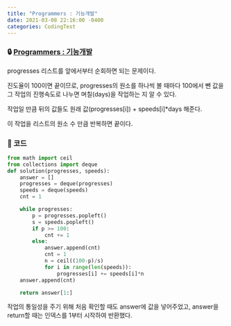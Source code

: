 ```yaml
---
title: "Programmers : 기능개발"
date: 2021-03-08 22:16:00 -0400
categories: CodingTest
---
```


### 🔒 [Programmers : 기능개발](https://programmers.co.kr/learn/courses/30/lessons/42586)


progresses 리스트를 앞에서부터 순회하면 되는 문제이다.

진도율이 100이면 끝이므로, progresses의 원소를 하나씩 볼 때마다 100에서 뺀 값을 그 작업의 진행속도로 나누면 며칠(days)을 작업하는 지 알 수 있다.

작업일 만큼 뒤의 값들도 원래 값(progresses[i]) + speeds[i]*days 해준다.

이 작업을 리스트의 원소 수 만큼 반복하면 끝이다.



### 🔑 코드

```python
from math import ceil
from collections import deque
def solution(progresses, speeds):
    answer = []
    progresses = deque(progresses)
    speeds = deque(speeds)
    cnt = 1

    while progresses:
        p = progresses.popleft()
        s = speeds.popleft()
        if p >= 100:
            cnt += 1
        else:
            answer.append(cnt)
            cnt = 1
            n = ceil((100-p)/s)
            for i in range(len(speeds)):
                progresses[i] += speeds[i]*n
    answer.append(cnt)

    return answer[1:]
```

작업의 통일성을 주기 위해 처음 확인할 때도 answer에 값을 넣어주었고, answer을 return할 때는 인덱스를 1부터 시작하여 반환했다.